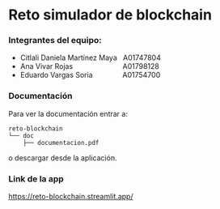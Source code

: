 # Reto simulador de blockchain
### Integrantes del equipo:
- Citlali Daniela Martínez Maya &nbsp;&nbsp;A01747804
- Ana Vivar Rojas  &nbsp;&nbsp;&nbsp;&nbsp;&nbsp;&nbsp;&nbsp;&nbsp;&nbsp;&nbsp;&nbsp;&nbsp;&nbsp;&nbsp;&nbsp;&nbsp;&nbsp;&nbsp;&nbsp;&nbsp;&nbsp;&nbsp;&nbsp;&nbsp;A01798128
- Eduardo Vargas Soria &nbsp;&nbsp;&nbsp;&nbsp;&nbsp;&nbsp;&nbsp;&nbsp;&nbsp;&nbsp;&nbsp;&nbsp;&nbsp;&nbsp;A01754700

### Documentación
Para ver la documentación entrar a:
```
reto-blockchain
└── doc
    ├── documentacion.pdf
````
o descargar desde la aplicación.

### Link de la app
<https://reto-blockchain.streamlit.app/>
